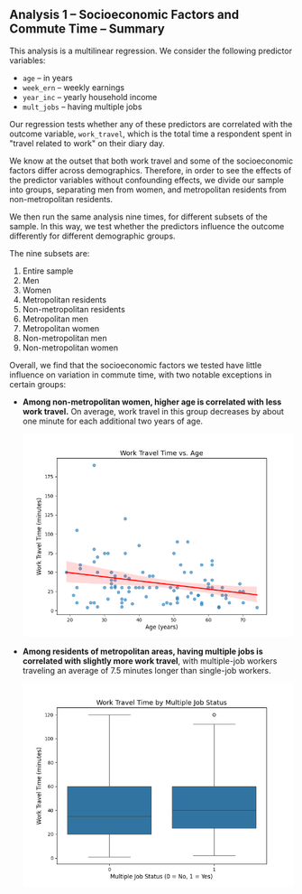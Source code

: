 ## Analysis 1 – Socioeconomic Factors and Commute Time – Summary

This analysis is a multilinear regression. We consider the following predictor variables:

* `age` – in years
* `week_ern` – weekly earnings
* `year_inc` – yearly household income
* `mult_jobs` – having multiple jobs

Our regression tests whether any of these predictors are correlated with the outcome variable, `work_travel`, which is the total time a respondent spent in "travel related to work" on their diary day.

We know at the outset that both work travel and some of the socioeconomic factors differ across demographics. Therefore, in order to see the effects of the predictor variables without confounding effects, we divide our sample into groups, separating men from women, and metropolitan residents from non-metropolitan residents.

We then run the same analysis nine times, for different subsets of the sample. In this way, we test whether the predictors influence the outcome differently for different demographic groups.

The nine subsets are:

1. Entire sample
2. Men
3. Women
4. Metropolitan residents
5. Non-metropolitan residents
6. Metropolitan men
7. Metropolitan women
8. Non-metropolitan men
9. Non-metropolitan women

Overall, we find that the socioeconomic factors we tested have little influence on variation in commute time, with two notable exceptions in certain groups:

* **Among non-metropolitan women, higher age is correlated with less work travel.** On average, work travel in this group decreases by about one minute for each additional two years of age.

  ![Scatterplot_of_age_v_work_travel](/images/age_vs_work_travel_scatterplot.png)
  
* **Among residents of metropolitan areas, having multiple jobs is correlated with slightly more work travel**, with multiple-job workers traveling an average of 7.5 minutes longer than single-job workers.
  
  ![Boxplots of work travel by multiple job status for metropolitan residents](/images/mult_jobs_vs_work_travel_boxplot.png)
